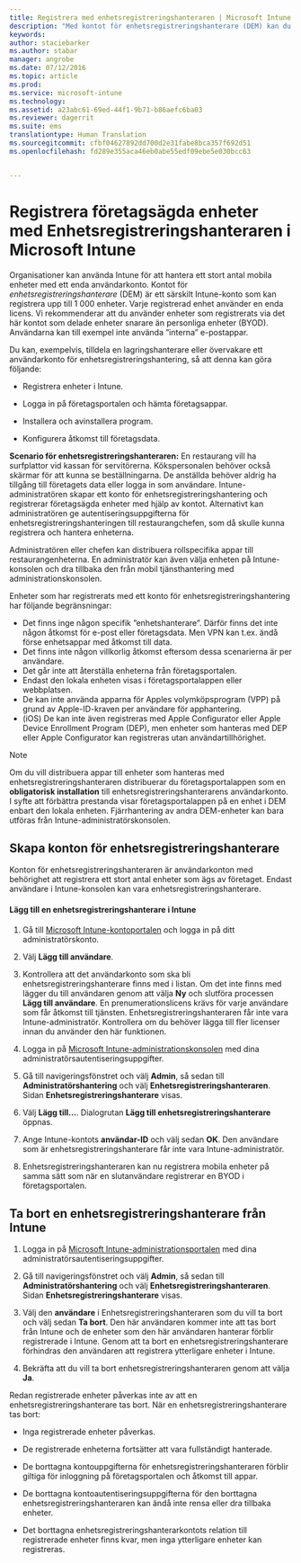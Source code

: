 ```yaml
---
title: Registrera med enhetsregistreringshanteraren | Microsoft Intune
description: "Med kontot för enhetsregistreringshanterare (DEM) kan du hantera ett stort antal delade, företagsägda mobila enheter med ett enda användarkonto."
keywords: 
author: staciebarker
ms.author: stabar
manager: angrobe
ms.date: 07/12/2016
ms.topic: article
ms.prod: 
ms.service: microsoft-intune
ms.technology: 
ms.assetid: a23abc61-69ed-44f1-9b71-b86aefc6ba03
ms.reviewer: dagerrit
ms.suite: ems
translationtype: Human Translation
ms.sourcegitcommit: cfbf04627892dd700d2e31fabe8bca357f692d51
ms.openlocfilehash: fd289e355aca46eb0abe55edf09ebe5e030bcc63


---
```



# <a name="enroll-corporate-owned-devices-with-the-device-enrollment-manager-in-microsoft-intune"></a>Registrera företagsägda enheter med Enhetsregistreringshanteraren i Microsoft Intune
Organisationer kan använda Intune för att hantera ett stort antal mobila enheter med ett enda användarkonto. Kontot för *enhetsregistreringshanterare* (DEM) är ett särskilt Intune-konto som kan registrera upp till 1 000 enheter. Varje registrerad enhet använder en enda licens. Vi rekommenderar att du använder enheter som registrerats via det här kontot som delade enheter snarare än personliga enheter (BYOD). Användarna kan till exempel inte använda ”interna” e-postappar.

Du kan, exempelvis, tilldela en lagringshanterare eller övervakare ett användarkonto för enhetsregistreringshantering, så att denna kan göra följande:

-   Registrera enheter i Intune.

-   Logga in på företagsportalen och hämta företagsappar.

-   Installera och avinstallera program.

-   Konfigurera åtkomst till företagsdata.


**Scenario för enhetsregistreringshanteraren:** En restaurang vill ha surfplattor vid kassan för servitörerna. Kökspersonalen behöver också skärmar för att kunna se beställningarna. De anställda behöver aldrig ha tillgång till företagets data eller logga in som användare. Intune-administratören skapar ett konto för enhetsregistreringshantering och registrerar företagsägda enheter med hjälp av kontot. Alternativt kan administratören ge autentiseringsuppgifterna för enhetsregistreringshanteringen till restaurangchefen, som då skulle kunna registrera och hantera enheterna.

Administratören eller chefen kan distribuera rollspecifika appar till restaurangenheterna. En administratör kan även välja enheten på Intune-konsolen och dra tillbaka den från mobil tjänsthantering med administrationskonsolen.

Enheter som har registrerats med ett konto för enhetsregistreringshantering har följande begränsningar:
  - Det finns inge någon specifik ”enhetshanterare”. Därför finns det inte någon åtkomst för e-post eller företagsdata. Men VPN kan t.ex. ändå förse enhetsappar med åtkomst till data.
  - Det finns inte någon villkorlig åtkomst eftersom dessa scenarierna är per användare.
  - Det går inte att återställa enheterna från företagsportalen.
  - Endast den lokala enheten visas i företagsportalappen eller webbplatsen.
  - De kan inte använda apparna för Apples volymköpsprogram (VPP) på grund av Apple-ID-kraven per användare för apphantering.
  - (iOS) De kan inte även registreras med Apple Configurator eller Apple Device Enrollment Program (DEP), men enheter som hanteras med DEP eller Apple Configurator kan registreras utan användartillhörighet.

> [!NOTE]
> Om du vill distribuera appar till enheter som hanteras med enhetsregistreringshanteraren distribuerar du företagsportalappen som en **obligatorisk installation** till enhetsregistreringshanterarens användarkonto.
> I syfte att förbättra prestanda visar företagsportalappen på en enhet i DEM enbart den lokala enheten. Fjärrhantering av andra DEM-enheter kan bara utföras från Intune-administratörskonsolen.

## <a name="create-device-enrollment-manager-accounts"></a>Skapa konton för enhetsregistreringshanterare
Konton för enhetsregistreringshanteraren är användarkonton med behörighet att registrera ett stort antal enheter som ägs av företaget. Endast användare i Intune-konsolen kan vara enhetsregistreringshanterare.

#### <a name="add-a-device-enrollment-manager-to-intune"></a>Lägg till en enhetsregistreringshanterare i Intune

1.  Gå till [Microsoft Intune-kontoportalen](http://go.microsoft.com/fwlink/?LinkId=698854) och logga in på ditt administratörskonto.

2.  Välj **Lägg till användare**.

3.  Kontrollera att det användarkonto som ska bli enhetsregistreringshanterare finns med i listan. Om det inte finns med lägger du till användaren genom att välja **Ny** och slutföra processen **Lägg till användare**. En prenumerationslicens krävs för varje användare som får åtkomst till tjänsten. Enhetsregistreringshanteraren får inte vara Intune-administratör. Kontrollera om du behöver lägga till fler licenser innan du använder den här funktionen.

4.  Logga in på [Microsoft Intune-administrationskonsolen](http://manage.microsoft.com) med dina administratörsautentiseringsuppgifter.

5.  Gå till navigeringsfönstret och välj **Admin**, så sedan till **Administratörshantering** och välj **Enhetsregistreringshanteraren**. Sidan **Enhetsregistreringshanterare** visas.

6.  Välj **Lägg till...**. Dialogrutan **Lägg till enhetsregistreringshanterare** öppnas.

7.  Ange Intune-kontots **användar-ID** och välj sedan **OK**. Den användare som är enhetsregistreringshanterare får inte vara Intune-administratör.

8.  Enhetsregistreringshanteraren kan nu registrera mobila enheter på samma sätt som när en slutanvändare registrerar en BYOD i företagsportalen.

## <a name="delete-a-device-enrollment-manager-from-intune"></a>Ta bort en enhetsregistreringshanterare från Intune

1.  Logga in på [Microsoft Intune-administrationsportalen](http://manage.microsoft.com) med dina administratörsautentiseringsuppgifter.

2.  Gå till navigeringsfönstret och välj **Admin**, så sedan till **Administratörshantering** och välj **Enhetsregistreringshanteraren**. Sidan **Enhetsregistreringshanterare** visas.

3.  Välj den **användare** i Enhetsregistreringshanteraren som du vill ta bort och välj sedan **Ta bort**. Den här användaren kommer inte att tas bort från Intune och de enheter som den här användaren hanterar förblir registrerade i Intune. Genom att ta bort en enhetsregistreringshanterare förhindras den användaren att registrera ytterligare enheter i Intune.

4.  Bekräfta att du vill ta bort enhetsregistreringshanteraren genom att välja **Ja**.

Redan registrerade enheter påverkas inte av att en enhetsregistreringshanterare tas bort. När en enhetsregistreringshanterare tas bort:

-   Inga registrerade enheter påverkas.

-   De registrerade enheterna fortsätter att vara fullständigt hanterade.

-   De borttagna kontouppgifterna för enhetsregistreringshanteraren förblir giltiga för inloggning på företagsportalen och åtkomst till appar.

-   De borttagna kontoautentiseringsuppgifterna för den borttagna enhetsregistreringshanteraren kan ändå inte rensa eller dra tillbaka enheter.

-   Det borttagna enhetsregistreringshanterarkontots relation till registrerade enheter finns kvar, men inga ytterligare enheter kan registreras.



<!--HONumber=Nov16_HO3-->


